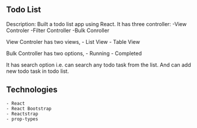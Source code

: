 ## Todo List
Description: Built a todo list app using React. It has three controller:
    -View Controler
    -Filter Controller
    -Bulk Conroller

View Controler has two views,
    - List View
    - Table View

Bulk Controller has two options,
    - Running
    - Completed

It has search option i.e. can search any todo task from the list. And can add new todo task in todo list.

## Technologies

    - React
    - React Bootstrap
    - Reactstrap
    - prop-types